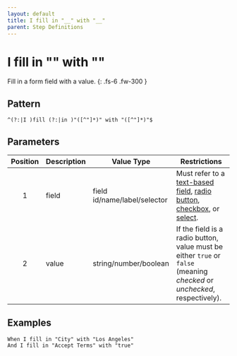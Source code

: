 ```yaml
---
layout: default
title: I fill in "__" with "__"
parent: Step Definitions
---
```


# I fill in "__" with "__"

Fill in a form field with a value.
{: .fs-6 .fw-300 }

## Pattern

```golang
^(?:|I )fill (?:|in )"([^"]*)" with "([^"]*)"$
```

## Parameters

| Position | Description | Value Type                   | Restrictions                                                                                                                                                                                                                                                                                  |
| :------: | ----------- | ---------------------------- | --------------------------------------------------------------------------------------------------------------------------------------------------------------------------------------------------------------------------------------------------------------------------------------------- |
|    1     | field       | field id/name/label/selector | Must refer to a [text-based field]({{site.baseurl}}/field_types.html#text-based-fields), [radio button]({{site.baseurl}}/field_types.html#selection-fields), [checkbox]({{site.baseurl}}/field_types.html#selection-fields), or [select]({{site.baseurl}}/field_types.html#selection-fields). |
|    2     | value       | string/number/boolean        | If the field is a radio button, value must be either `true` or `false` (meaning _checked_ or _unchecked_, respectively).                                                                                                                                                                      |

## Examples

```gherkin
When I fill in "City" with "Los Angeles"
And I fill in "Accept Terms" with "true"
```